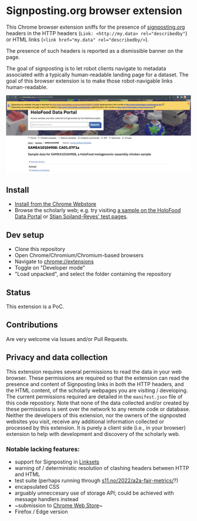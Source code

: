# Signposting.org browser extension

This Chrome browser extension sniffs for the presence of [signposting.org](https://signposting.org) headers in the HTTP headers (`Link: <http://my.data> rel="describedby"`) or HTML links (`<link href="my.data" rel="describedby/>`).

The presence of such headers is reported as a dismissible banner on the page.

The goal of signposting is to let robot clients navigate to metadata associated with a typically human-readable landing page for a dataset.
The goal of this browser extension is to make those robot-navigable links human-readable.

![Screenshot of a scientific landing page with signposting headers detected](example.png)

## Install
* [Install from the Chrome Webstore](https://chromewebstore.google.com/detail/signposting-sniffing/pahanegeimljfcnjogglnamnlcgipmbc)
* Browse the scholarly web; e.g. try visiting [a sample on the HoloFood Data Portal](https://www.holofooddata.org/sample/SAMEA10104908) or [Stian Soiland-Reyes' test pages](https://s11.no/2022/a2a-fair-metrics/).

## Dev setup
* Clone this repository
* Open Chrome/Chromium/Chromium-based browsers
* Navigate to [chrome://extensions](chrome://extensions)
* Toggle on "Developer mode"
* "Load unpacked", and select the folder containing the repository

## Status
This extension is a PoC.

## Contributions
Are very welcome via Issues and/or Pull Requests.

## Privacy and data collection
This extension requires several permissions to read the data in your web browser.
These permissions are required so that the extension can read the presence and content of Signposting links in both the HTTP headers, and the HTML content, of the scholarly webpages you are visiting / developing.
The current permissions required are detailed in the `manifest.json` file of this code repostiory.
Note that none of the data collected and/or created by these permissions is sent over the network to any remote code or database.
Neither the developers of this extension, nor the owners of the signposted websites you visit, receive any additional information collected or processed by this extension. It is purely a client side (i.e., in your browser) extension to help with development and discovery of the scholarly web.


### Notable lacking features:

- support for Signposting in [Linksets](https://signposting.org/linkset/)
- warning of / deterministic resolution of clashing headers between HTTP and HTML
- test suite (perhaps running through [s11.no/2022/a2a-fair-metrics/](https://s11.no/2022/a2a-fair-metrics/)?)
- encapsulated CSS
- arguably unneccesary use of storage API; could be achieved with message handlers instead
- ~submission to [Chrome Web Store](https://developer.chrome.com/docs/extensions/)~
- Firefox / Edge version


